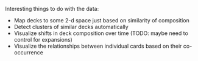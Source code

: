 Interesting things to do with the data:

- Map decks to some 2-d space just based on similarity of composition
- Detect clusters of similar decks automatically
- Visualize shifts in deck composition over time (TODO: maybe need to control for expansions)
- Visualize the relationships between individual cards based on their co-occurrence